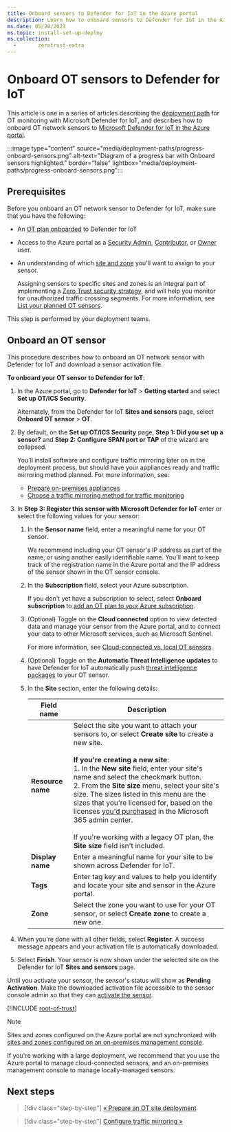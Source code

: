 ```yaml
---
title: Onboard sensors to Defender for IoT in the Azure portal
description: Learn how to onboard sensors to Defender for IoT in the Azure portal.
ms.date: 05/28/2023
ms.topic: install-set-up-deploy
ms.collection:
  -       zerotrust-extra
---
```


# Onboard OT sensors to Defender for IoT

This article is one in a series of articles describing the [deployment path](ot-deploy/ot-deploy-path.md) for OT monitoring with Microsoft Defender for IoT, and describes how to onboard OT network sensors to [Microsoft Defender for IoT in the Azure portal](https://portal.azure.com/#blade/Microsoft_Azure_IoT_Defender/IoTDefenderDashboard/Getting_Started).

:::image type="content" source="media/deployment-paths/progress-onboard-sensors.png" alt-text="Diagram of a progress bar with Onboard sensors highlighted." border="false" lightbox="media/deployment-paths/progress-onboard-sensors.png":::

## Prerequisites

Before you onboard an OT network sensor to Defender for IoT, make sure that you have the following:

- An [OT plan onboarded](getting-started.md) to Defender for IoT

- Access to the Azure portal as a [Security Admin](../../role-based-access-control/built-in-roles.md#security-admin), [Contributor](../../role-based-access-control/built-in-roles.md#contributor), or [Owner](../../role-based-access-control/built-in-roles.md#owner) user.

- An understanding of which [site and zone](best-practices/plan-corporate-monitoring.md#plan-ot-sites-and-zones) you'll want to assign to your sensor.

    Assigning sensors to specific sites and zones is an integral part of implementing a [Zero Trust security strategy](concept-zero-trust.md), and will help you monitor for unauthorized traffic crossing segments. For more information, see [List your planned OT sensors](best-practices/plan-prepare-deploy.md#list-your-planned-ot-sensors).

This step is performed by your deployment teams.

## Onboard an OT sensor

This procedure describes how to onboard an OT network sensor with Defender for IoT and download a sensor activation file.

**To onboard your OT sensor to Defender for IoT**:

1. In the Azure portal, go to **Defender for IoT** > **Getting started** and select **Set up OT/ICS Security**.

    Alternately, from the Defender for IoT **Sites and sensors** page, select **Onboard OT sensor** > **OT**.

1. By default, on the **Set up OT/ICS Security** page, **Step 1: Did you set up a sensor?** and **Step 2: Configure SPAN port or TAP​** of the wizard are collapsed.

    You'll install software and configure traffic mirroring later on in the deployment process, but should have your appliances ready and traffic mirroring method planned. For more information, see:

    - [Prepare on-premises appliances](best-practices/plan-prepare-deploy.md#prepare-on-premises-appliances)
    - [Choose a traffic mirroring method for traffic monitoring](best-practices/traffic-mirroring-methods.md)

1. In **Step 3: Register this sensor with Microsoft Defender for IoT** enter or select the following values for your sensor:

    1. In the **Sensor name** field, enter a meaningful name for your OT sensor.  

        We recommend including your OT sensor's IP address as part of the name, or using another easily identifiable name. You'll want to keep track of the registration name in the Azure portal and the IP address of the sensor shown in the OT sensor console.

    1. In the **Subscription** field, select your Azure subscription.

        If you don't yet have a subscription to select, select **Onboard subscription** to [add an OT plan to your Azure subscription](getting-started.md).

    1. (Optional) Toggle on the **Cloud connected** option to view detected data and manage your sensor from the Azure portal, and to connect your data to other Microsoft services, such as Microsoft Sentinel.

        For more information, see [Cloud-connected vs. local OT sensors](architecture.md#cloud-connected-vs-local-ot-sensors).

    1. (Optional) Toggle on the **Automatic Threat Intelligence updates** to have Defender for IoT automatically push [threat intelligence packages](how-to-work-with-threat-intelligence-packages.md) to your OT sensor.

    1. In the **Site** section, enter the following details:
        
        |Field name |Description  |
        |---------|---------|
        |**Resource name**     |  Select the site you want to attach your sensors to, or select **Create site** to create a new site.  <br><br>**If you're creating a new site**: <br>1. In the **New site** field, enter your site's name and select the checkmark button. <br>2.  From the **Site size** menu, select your site's size. The sizes listed in this menu are the sizes that you're licensed for, based on the licenses [you'd purchased](how-to-manage-subscriptions.md) in the Microsoft 365 admin center.  <br><br>If you're working with a legacy OT plan, the **Site size** field isn't included.   |
        |**Display name**     |    Enter a meaningful name for your site to be shown across Defender for IoT.   |
        |**Tags**     |   Enter tag key and values to help you identify and locate your site and sensor in the Azure portal.      |
        |**Zone**     | Select the zone you want to use for your OT sensor, or select **Create zone** to create a new one.        |

1. When you're done with all other fields, select **Register**. A success message appears and your activation file is automatically downloaded.

1. Select **Finish**. Your sensor is now shown under the selected site on the Defender for IoT **Sites and sensors** page.

Until you activate your sensor, the sensor's status will show as **Pending Activation**. Make the downloaded activation file accessible to the sensor console admin so that they can [activate the sensor](ot-deploy/activate-deploy-sensor.md).

[!INCLUDE [root-of-trust](includes/root-of-trust.md)]

> [!NOTE]
> Sites and zones configured on the Azure portal are not synchronized with [sites and zones configured on an on-premises management console](ot-deploy/sites-and-zones-on-premises.md).
>
> If you're working with a large deployment, we recommend that you use the Azure portal to manage cloud-connected sensors, and an on-premises management console to manage locally-managed sensors.

## Next steps

> [!div class="step-by-step"]
> [« Prepare an OT site deployment](best-practices/plan-prepare-deploy.md)

> [!div class="step-by-step"]
> [Configure traffic mirroring »](traffic-mirroring/traffic-mirroring-overview.md)
